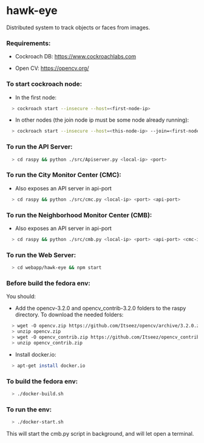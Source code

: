 # hawk-eye
Distributed system to track objects or faces from images.

### Requirements:

  - Cockroach DB: 
https://www.cockroachlabs.com

  - Open CV:
https://opencv.org/


### To start cockroach node:

  - In the first node:

  ```bash
    > cockroach start --insecure --host=<first-node-ip>
  ```

  - In other nodes (the join node ip must be some node already running):

  ```bash
    > cockroach start --insecure --host=<this-node-ip> --join=<first-node-ip>:26257
  ```


### To run the API Server:

  ```bash
    > cd raspy && python ./src/Apiserver.py <local-ip> <port>
  ```

### To run the City Monitor Center (CMC):

  - Also exposes an API server in api-port

  ```bash
    > cd raspy && python ./src/cmc.py <local-ip> <port> <api-port>
  ```

### To run the Neighborhood Monitor Center (CMB):

  - Also exposes an API server in api-port

  ```bash
    > cd raspy && python ./src/cmb.py <local-ip> <port> <api-port> <cmc-ip> <cmc-port>
  ```

### To run the Web Server:

  ```bash
    > cd webapp/hawk-eye && npm start
  ```

### Before build the fedora env:

  You should:

  - Add the opencv-3.2.0 and opencv_contrib-3.2.0 folders to the raspy directory.
  To download the needed folders:

  ```bash
    > wget -O opencv.zip https://github.com/Itseez/opencv/archive/3.2.0.zip
    > unzip opencv.zip
    > wget -O opencv_contrib.zip https://github.com/Itseez/opencv_contrib/archive/3.2.0.zip
    > unzip opencv_contrib.zip
  ```

  - Install docker.io:

  ```bash
    > apt-get install docker.io
  ```

### To build the fedora env:

  ```bash
    > ./docker-build.sh
  ```


### To run the env:

  ```bash
    > ./docker-start.sh
  ```

This will start the cmb.py script in background, and will let open a terminal.
